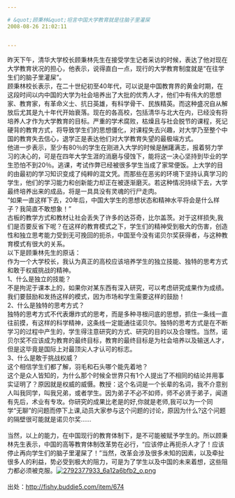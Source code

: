 ```yaml
---

# &quot;顾秉林&quot;坦言中国大学教育就是往脑子里灌屎
2008-08-26 21:02:11


---
```



昨天下午，清华大学校长顾秉林先生在接受学生记者采访的时候，表达了他对现在大学教育状况的担心，他表示，说得直白一点，现行的大学教育制度就是“在往学生们的脑子里灌屎”。<br />
顾秉林校长表示，在二十世纪初至40年代，可以说是中国教育界的黄金时期，在这段时间以内中国的大学为社会培养出了大批的优秀人才，他们中有伟大的思想家、教育家，有革命义士、抗日英雄，有科学骨干、民族精英。而这种盛况自从解放后尤其是九十年代开始衰落。现在的各高校，包括清华与北大在内，已经没有将培养人才作为大学教育的目标。严重的学术腐败，枯燥且与社会脱节的课程，死记硬背的教育方式，将导致学生们的思想僵化，对课程失去兴趣，对大学乃至整个中国的教育失去信心，退学正是表达他们对大学教育失望的最极端方式。<br />
他进一步表示，至少有80％的学生在刚进入大学的时候是酬躇满志，报着努力学习的决心的，可是在四年大学生涯的消磨与侵蚀下，能将这一决心坚持到毕业的学生恐怕不到20％。逃课，考试作弊已经被很多学生当成了家常便饭。上大学的目的由最初的学习知识变成了纯粹的混文凭。而那些在恶劣的环境下坚持认真学习的学生，他们的学习能力和创新能力却正在被逐渐磨灭。若这种情况持续下去，大学最终培养出来的成品，将是一具具没有灵魂的行尸走肉。<br />
“如果一直这样下去，20年后，中国大学生的思想状态和精神水平将会是什么样子？我简直不敢想象！”<br />
古板的教学方式和教材让社会丢失了许多的达芬奇，比尔盖茨。对于这样损失,我们是否要反省下呢？在这样的教育模式之下，学生们的精神受到极大的伤害，创造性和独立思考能力受到无可挽回的扼杀，中国至今没有诺贝尔奖获得者，与这种教育模式有很大的关系。<br />
以下是顾秉林先生的原话：<br />
作为一个大学校长，我认为真正的高校应该培养学生的独立技能、独特的思考方式和敢于权威挑战的精神。<br />
1、什么是独立的技能？<br />
不是拘泥于课本上的，如果你对某东西有深入研究，可以考虑研究成果作为成绩。我们要鼓励和发扬这样的模式，因为市场和学生需要这样的鼓励！<br />
2、什么是独特的思考方式？<br />
独特的思考方式不代表爆炸式的思考，而是多种寻根问底的思想，抓住一条线一直往前摸，有这样的科学精神，这条线一定能通往诺贝尔。独特的思考方式是在不断学习的过程中产生的，学生得注意研究的方式、研究的目的以及合理性。当然，诺贝尔奖不应该成为教育的最终目标，教育的最终目标是为社会培养以及输送人才，但是这毕竟是国际上对最顶尖人才认可的标志。<br />
3、什么是敢于挑战权威？<br />
这个相信学生们都了解，羽毛和石头哪个能先着地？<br />
这个是众人皆知的，为什么那个时候全世界只有1个人提出了不相同的结论并用事实证明了？原因就是权威的威慑。教授：这个名词是一个长辈的名词，我不介意别人叫我同学，叫我兄弟，或者学生。因为弟子不必不如师，师不必贤于弟子，闻道有先后，术业有专攻。你研究的成果比老是的好,你就是老师,我可以为一个同学“无聊”的问题而停下上课,动员大家参与这个问题的讨论，原因为什么?这个问题的隔壁很可能就是诺贝尔奖……<br />
<br />
当然，以上的能力，在中国现行的教育体制下，是不可能被赋予学生的。所以顾秉林先生表示，中国的高等教育体制改革势在必行，“应该停止再扼杀人才了！应该停止再向学生们的脑子里灌屎了！”当然，改革会涉及很多未知的因素，以及牵扯很多人的利益，势必受到极大的阻力，可是为了学生以及中国的未来着想，这些阻力都必须被克服。<a target=_blank href="http://fmn002.xnimg.cn/fmn002/blog/20080826/20/33/A398410815721CUC.png" target="_blank"><img src="http://fmn002.xnimg.cn/fmn002/blog/20080826/20/33/A398410815721CUC.png" alt="2792377933_6a12a6bfb2_o.png"></a><br />
<br />
出处：http://fishy.buddie5.com/item/674<br />
